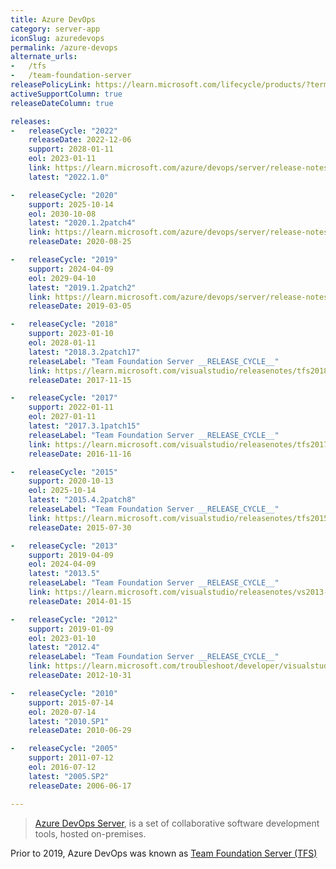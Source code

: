 ```yaml
---
title: Azure DevOps
category: server-app
iconSlug: azuredevops
permalink: /azure-devops
alternate_urls:
-   /tfs
-   /team-foundation-server
releasePolicyLink: https://learn.microsoft.com/lifecycle/products/?terms=Azure%20DevOps
activeSupportColumn: true
releaseDateColumn: true

releases:
-   releaseCycle: "2022"
    releaseDate: 2022-12-06
    support: 2028-01-11
    eol: 2023-01-11
    link: https://learn.microsoft.com/azure/devops/server/release-notes/azuredevops2022?view=azure-devops-2020#azure-devops-server-2022-release-date-december-6-2022
    latest: "2022.1.0"

-   releaseCycle: "2020"
    support: 2025-10-14
    eol: 2030-10-08
    latest: "2020.1.2patch4"
    link: https://learn.microsoft.com/azure/devops/server/release-notes/azuredevops2020u1?view=azure-devops-2020#azure-devops-server-2020-update-12-patch-4-release-date-december-13-2022
    releaseDate: 2020-08-25

-   releaseCycle: "2019"
    support: 2024-04-09
    eol: 2029-04-10
    latest: "2019.1.2patch2"
    link: https://learn.microsoft.com/azure/devops/server/release-notes/azuredevops2019u1?view=azure-devops-2020#azure-devops-server-2019-update-12-patch-2-release-date-december-13-2022
    releaseDate: 2019-03-05

-   releaseCycle: "2018"
    support: 2023-01-10
    eol: 2028-01-11
    latest: "2018.3.2patch17"
    releaseLabel: "Team Foundation Server __RELEASE_CYCLE__"
    link: https://learn.microsoft.com/visualstudio/releasenotes/tfs2018-update3#team-foundation-server-2018-update-32-patch-17
    releaseDate: 2017-11-15

-   releaseCycle: "2017"
    support: 2022-01-11
    eol: 2027-01-11
    latest: "2017.3.1patch15"
    releaseLabel: "Team Foundation Server __RELEASE_CYCLE__"
    link: https://learn.microsoft.com/visualstudio/releasenotes/tfs2017-update3#details-of-whats-new-in-team-foundation-server-2017-update-31-patch-15
    releaseDate: 2016-11-16

-   releaseCycle: "2015"
    support: 2020-10-13
    eol: 2025-10-14
    latest: "2015.4.2patch8"
    releaseLabel: "Team Foundation Server __RELEASE_CYCLE__"
    link: https://learn.microsoft.com/visualstudio/releasenotes/tfs2015-update4-vs#details-of-whats-new-in-team-foundation-server-2015-update-42-patch-8
    releaseDate: 2015-07-30

-   releaseCycle: "2013"
    support: 2019-04-09
    eol: 2024-04-09
    latest: "2013.5"
    releaseLabel: "Team Foundation Server __RELEASE_CYCLE__"
    link: https://learn.microsoft.com/visualstudio/releasenotes/vs2013-update5-vs
    releaseDate: 2014-01-15

-   releaseCycle: "2012"
    support: 2019-01-09
    eol: 2023-01-10
    latest: "2012.4"
    releaseLabel: "Team Foundation Server __RELEASE_CYCLE__"
    link: https://learn.microsoft.com/troubleshoot/developer/visualstudio/installation/visual-studio-2012-update-4
    releaseDate: 2012-10-31

-   releaseCycle: "2010"
    support: 2015-07-14
    eol: 2020-07-14
    latest: "2010.SP1"
    releaseDate: 2010-06-29

-   releaseCycle: "2005"
    support: 2011-07-12
    eol: 2016-07-12
    latest: "2005.SP2"
    releaseDate: 2006-06-17

---
```


> [Azure DevOps Server](https://azure.microsoft.com/services/devops/), is a set of collaborative software development tools, hosted on-premises.

Prior to 2019, Azure DevOps was known as [Team Foundation Server (TFS)](https://learn.microsoft.com/lifecycle/products/?terms=Team%20Foundation%20Server)
